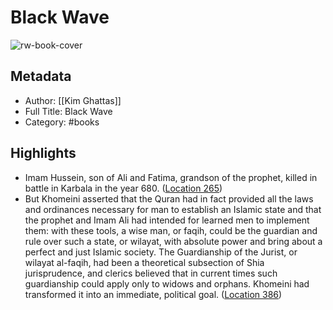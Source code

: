 # Black Wave

![rw-book-cover](https://images-na.ssl-images-amazon.com/images/I/513pn8Cgh7L._SL200_.jpg)

## Metadata
- Author: [[Kim Ghattas]]
- Full Title: Black Wave
- Category: #books

## Highlights
- Imam Hussein, son of Ali and Fatima, grandson of the prophet, killed in battle in Karbala in the year 680. ([Location 265](https://readwise.io/to_kindle?action=open&asin=B07MMLTR7J&location=265))
- But Khomeini asserted that the Quran had in fact provided all the laws and ordinances necessary for man to establish an Islamic state and that the prophet and Imam Ali had intended for learned men to implement them: with these tools, a wise man, or faqih, could be the guardian and rule over such a state, or wilayat, with absolute power and bring about a perfect and just Islamic society. The Guardianship of the Jurist, or wilayat al-faqih, had been a theoretical subsection of Shia jurisprudence, and clerics believed that in current times such guardianship could apply only to widows and orphans. Khomeini had transformed it into an immediate, political goal. ([Location 386](https://readwise.io/to_kindle?action=open&asin=B07MMLTR7J&location=386))
